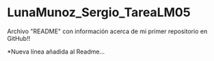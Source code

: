 # LunaMunoz_Sergio_TareaLM05
Archivo "README" con información acerca de mi primer repositorio en GitHub!!

*Nueva línea añadida al Readme...
